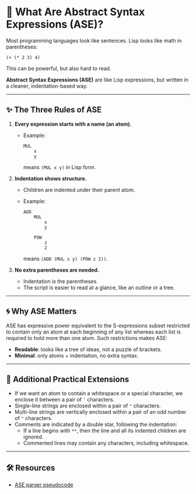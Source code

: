# 🌱 What Are Abstract Syntax Expressions (ASE)?

Most programming languages look like sentences. Lisp looks like math in parentheses:

```
(+ (* 2 3) 4)
```

This can be powerful, but also hard to read.

**Abstract Syntax Expressions (ASE)** are like Lisp expressions, but written in a
cleaner, indentation-based way.

---

## ✨ The Three Rules of ASE

1. **Every expression starts with a name (an atom).**

   * Example:

     ```
     MUL
         x
         y
     ```

     means `(MUL x y)` in Lisp form.

2. **Indentation shows structure.**

   * Children are indented under their parent atom.
   * Example:

     ```
     ADD
         MUL
             x
             y
         
         POW
             z
             2
     ```

     means `(ADD (MUL x y) (POW z 2))`.

3. **No extra parentheses are needed.**

   * Indentation *is* the parentheses.
   * The script is easier to read at a glance, like an outline or a tree.

---

## 🌀 Why ASE Matters

ASE has expressive power equivalent to the S-expressions subset restricted to contain only an
atom at each beginning of any list whereas each list is required to hold more than one atom.
Such restrictions makes ASE:

* **Readable**: looks like a tree of ideas, not a puzzle of brackets.
* **Minimal**: only atoms + indentation, no extra syntax.

---

## 🧰 Additional Practical Extensions

* If we want an atom to contain a whitespace or a special character, we enclose it between a
  pair of `'` characters.
* Single-line strings are enclosed within a pair of `"` characters.
* Multi-line strings are vertically enclosed within a pair of an odd number of `"` characters.
* Comments are indicated by a double star, following the indentation:
  * If a line begins with `**`, then the line and all its indented children are ignored.
  * Commented lines may contain any characters, including whitespace.

---

## 🛠️ Resources

* [ASE parser pseudocode](https://github.com/tearflake/ase/blob/main/src/ase.pseudo)

